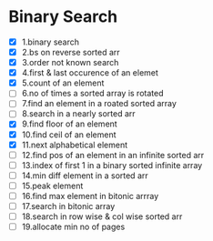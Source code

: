 # Binary Search

* [X] 1.binary search
* [X] 2.bs on reverse sorted arr
* [X] 3.order not known search
* [X] 4.first & last occurence of an elemet
* [X] 5.count of an element
* [ ] 6.no of times a sorted array is rotated
* [ ] 7.find an element in a roated sorted array
* [ ] 8.search in a nearly sorted arr
* [X] 9.find floor of an element
* [X] 10.find ceil of an element
* [X] 11.next alphabetical element
* [ ] 12.find pos of an element in an infinite sorted arr
* [ ] 13.index of first 1 in a binary sorted infinite array
* [ ] 14.min diff element in a sorted arr
* [ ] 15.peak element
* [ ] 16.find max element in bitonic arrray
* [ ] 17.search in bitonic array
* [ ] 18.search in row wise & col wise sorted arr
* [ ] 19.allocate min no of pages
